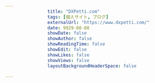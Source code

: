---
                title: "DXPetti.com"
                tags: [個人サイト, ブログ]
                externalUrl: "https://www.dxpetti.com/"
                date: 9929-08-08
                showDate: false
                showAuthor: false
                showReadingTime: false
                showEdit: false
                showLikes: false
                showViews: false
                layoutBackgroundHeaderSpace: false
                ---

